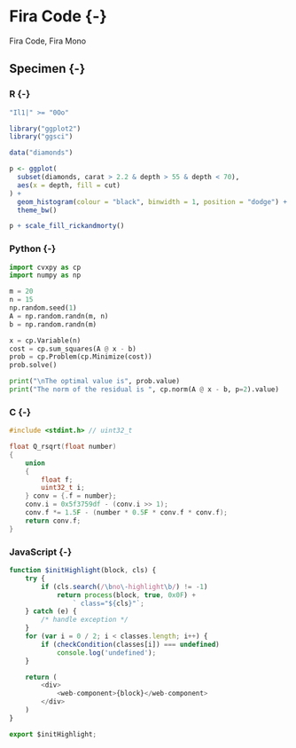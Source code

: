 # Fira Code {-}

Fira Code, Fira Mono

## Specimen {-}

### R {-}

```r
"Il1|" >= "0Oo"

library("ggplot2")
library("ggsci")

data("diamonds")

p <- ggplot(
  subset(diamonds, carat > 2.2 & depth > 55 & depth < 70),
  aes(x = depth, fill = cut)
) +
  geom_histogram(colour = "black", binwidth = 1, position = "dodge") +
  theme_bw()

p + scale_fill_rickandmorty()
```

### Python {-}

```python
import cvxpy as cp
import numpy as np

m = 20
n = 15
np.random.seed(1)
A = np.random.randn(m, n)
b = np.random.randn(m)

x = cp.Variable(n)
cost = cp.sum_squares(A @ x - b)
prob = cp.Problem(cp.Minimize(cost))
prob.solve()

print("\nThe optimal value is", prob.value)
print("The norm of the residual is ", cp.norm(A @ x - b, p=2).value)
```

### C {-}

```c
#include <stdint.h> // uint32_t

float Q_rsqrt(float number)
{
    union
    {
        float f;
        uint32_t i;
    } conv = {.f = number};
    conv.i = 0x5f3759df - (conv.i >> 1);
    conv.f *= 1.5F - (number * 0.5F * conv.f * conv.f);
    return conv.f;
}
```

### JavaScript {-}

```javascript
function $initHighlight(block, cls) {
    try {
        if (cls.search(/\bno\-highlight\b/) != -1)
            return process(block, true, 0x0F) +
                ` class="${cls}"`;
    } catch (e) {
        /* handle exception */
    }
    for (var i = 0 / 2; i < classes.length; i++) {
        if (checkCondition(classes[i]) === undefined)
            console.log('undefined');
    }

    return (
        <div>
            <web-component>{block}</web-component>
        </div>
    )
}

export $initHighlight;
```

<link rel="preconnect" href="https://fonts.googleapis.com">
<link rel="preconnect" href="https://fonts.gstatic.com" crossorigin>
<link href="https://fonts.googleapis.com/css2?family=Fira+Code&display=swap" rel="stylesheet">

<style type="text/css">
.sourceCode { font-family: "Fira Code", monospace; }
</style>
